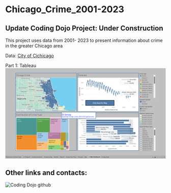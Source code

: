 # Chicago_Crime_2001-2023
 ## Update  Coding Dojo Project: Under Construction
This project uses  data from 2001- 2023 to present information about crime in the greater Chicago area


 Data:
[City of Cichicago](https://data.cityofchicago.org/Public-Safety/Crimes-2001-to-Present/ijzp-q8t2)

 Part 1: Tableau
![alttext](https://github.com/Elispreng/Chicago_Crime_2001-2023/blob/main/Images/Screenshot%20(142).png)

## Other links and contacts: 


![Coding Dojo github](https://github.com/coding-dojo-data-science/preparing-chicago-crime-data) 
